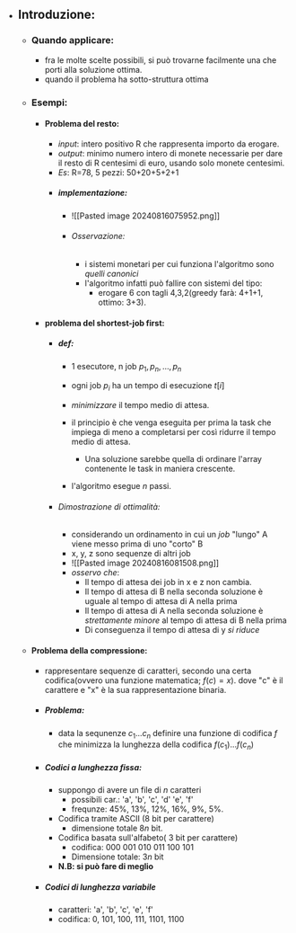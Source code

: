 - ## Introduzione:
	- ### Quando applicare:
		- fra le molte scelte possibili, si può trovarne facilmente una che porti alla soluzione ottima.
		- quando il problema ha sotto-struttura ottima
	- ### Esempi: 
		- #### Problema del resto:
			- _input_: intero positivo R che rappresenta importo da erogare.
			- _output_: minimo numero intero di monete necessarie per dare il resto di R centesimi di euro, usando solo monete centesimi.
			- _Es_: R=78,  5 pezzi: 50+20+5+2+1
			- ##### implementazione:
				- ![[Pasted image 20240816075952.png]]
				- ###### Osservazione:
					- i sistemi monetari per cui funziona l'algoritmo sono _quelli canonici_
					- l'algoritmo infatti può fallire con sistemi del tipo:
						- erogare 6 con tagli 4,3,2(greedy farà: 4+1+1, ottimo: 3+3).
		- #### problema del shortest-job first:
			- ##### def:
				- 1 esecutore, n job $p_{1}, p_{n}, \dots, p_{n}$ 
				- ogni job $p_{i}$ ha un tempo di esecuzione $t[i]$
				- _minimizzare_ il tempo medio di attesa.
				- il principio è che venga eseguita per prima la task che impiega di meno a completarsi per così ridurre il tempo medio di attesa.
					- Una soluzione sarebbe quella di ordinare l'array contenente le task in maniera crescente.
					  
				- l'algoritmo esegue $n$ passi.
			- ###### Dimostrazione di ottimalità:
				- considerando un ordinamento in cui un _job_ "lungo" A viene messo prima di uno "corto" B
				- x, y, z sono sequenze di altri job
				- ![[Pasted image 20240816081508.png]]
				- _osservo che_:
					- Il tempo di attesa dei job in x e z non cambia.
					- Il tempo di attesa di B nella seconda soluzione è uguale al tempo di attesa di A nella prima 
					- Il tempo di attesa di A nella seconda soluzione è _strettamente minore_ al tempo di attesa di B nella prima
					- Di conseguenza il tempo di attesa di y _si riduce_
	- #### Problema della compressione:
		- rappresentare sequenze di caratteri, secondo una certa codifica(ovvero una funzione matematica; $f(c)=x$). dove "c" è il carattere e "x" è la sua rappresentazione binaria.
		- ##### Problema: 
			- data la sequnenze $c_1...c_{n}$ definire una funzione di codifica $f$ che minimizza la lunghezza della codifica $f(c_1)...f(c_{n})$ 
		- ##### Codici a lunghezza fissa:
			- suppongo di avere un file di $n$ caratteri
				- possibili car.: 'a', 'b',    'c',     'd'   'e',   'f'
				- frequnze: 45%, 13%, 12%, 16%, 9%, 5%. 
			- Codifica tramite ASCII (8 bit per carattere)
				- dimensione totale $8n$ bit.
			- Codifica basata sull'alfabeto( 3 bit per carattere)
				- codifica: 000   001   010   011   100   101
				- Dimensione totale: $3n$ bit
			- __N.B: si può fare di meglio__ 
		- ##### Codici di lunghezza variabile 
			- caratteri: 'a',   'b',     'c',     'e',     'f'
			- codifica:  0,   101,   100,   111,   1101,   1100